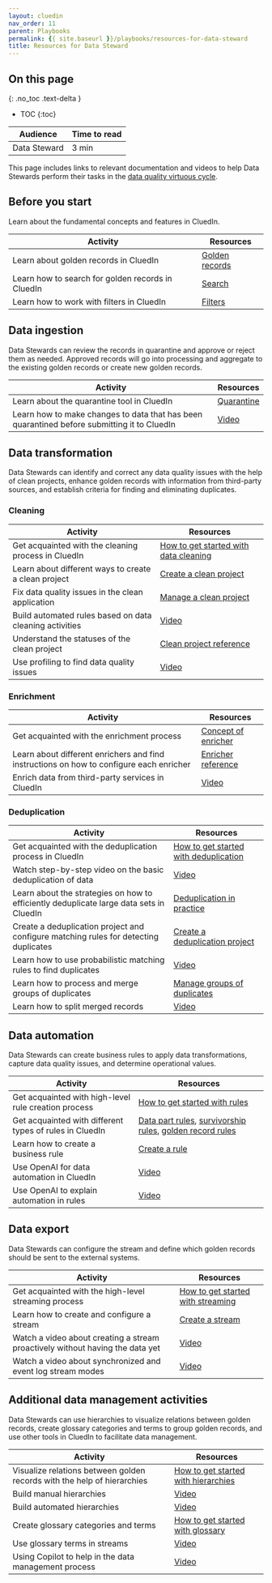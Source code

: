 ```yaml
---
layout: cluedin
nav_order: 11
parent: Playbooks
permalink: {{ site.baseurl }}/playbooks/resources-for-data-steward
title: Resources for Data Steward
---
```

## On this page
{: .no_toc .text-delta }
- TOC
{:toc}

| Audience | Time to read |
|--|--|
| Data Steward | 3 min |

This page includes links to relevant documentation and videos to help Data Stewards perform their tasks in the [data quality virtuous cycle](/playbooks/start-your-cluedin-project#data-journey).

## Before you start

Learn about the fundamental concepts and features in CluedIn.

| Activity | Resources |
|--|--|
| Learn about golden records in CluedIn | [Golden records](/key-terms-and-features/golden-records) |
| Learn how to search for golden records in CluedIn | [Search](/key-terms-and-features/search) |
| Learn how to work with filters in CluedIn | [Filters](/key-terms-and-features/filters) |

## Data ingestion

Data Stewards can review the records in quarantine and approve or reject them as needed. Approved records will go into processing and aggregate to the existing golden records or create new golden records.

| Activity | Resources |
|--|--|
| Learn about the quarantine tool in CluedIn| [Quarantine](/integration/additional-operations-on-records/quarantine) |
| Learn how to make changes to data that has been quarantined before submitting it to CluedIn | [Video](https://vimeo.com/manage/videos/818029549) |

## Data transformation

Data Stewards can identify and correct any data quality issues with the help of clean projects, enhance golden records with information from third-party sources, and establish criteria for finding and eliminating duplicates.

### Cleaning

| Activity | Resources |
|--|--|
| Get acquainted with the cleaning process in CluedIn | [How to get started with data cleaning](/getting-started/manual-data-cleaning) |
| Learn about different ways to create a clean project | [Create a clean project](/preparation/clean/create-clean-project) |
| Fix data quality issues in the clean application | [Manage a clean project](/preparation/clean/manage-clean-project) |
| Build automated rules based on data cleaning activities | [Video](https://vimeo.com/manage/videos/818226739) |
| Understand the statuses of the clean project | [Clean project reference](/preparation/clean/clean-reference) |
| Use profiling to find data quality issues | [Video](https://vimeo.com/manage/videos/915819936) |

### Enrichment

| Activity | Resources |
|--|--|
| Get acquainted with the enrichment process | [Concept of enricher](/preparation/enricher/concept-of-enricher) |
| Learn about different enrichers and find instructions on how to configure each enricher | [Enricher reference](/preparation/enricher/enricher-reference) |
| Enrich data from third-party services in CluedIn | [Video](https://vimeo.com/manage/videos/818212859) |

### Deduplication

| Activity | Resources |
|--|--|
| Get acquainted with the deduplication process in CluedIn | [How to get started with deduplication](/getting-started/data-deduplication) |
| Watch step-by-step video on the basic deduplication of data | [Video](https://vimeo.com/manage/videos/818181700) |
| Learn about the strategies on how to efficiently deduplicate large data sets in CluedIn | [Deduplication in practice](/management/deduplication/deduplication-in-practice) |
| Create a deduplication project and configure matching rules for detecting duplicates | [Create a deduplication project](/management/deduplication/create-a-deduplication-project) |
| Learn how to use probabilistic matching rules to find duplicates | [Video](https://vimeo.com/manage/videos/818195428) |
| Learn how to process and merge groups of duplicates | [Manage groups of duplicates](/management/deduplication/manage-groups-of-duplicates) |
| Learn how to split merged records | [Video](https://vimeo.com/manage/videos/818196287) |

## Data automation

Data Stewards can create business rules to apply data transformations, capture data quality issues, and determine operational values.

| Activity | Resources |
|--|--|
| Get acquainted with high-level rule creation process | [How to get started with rules](/getting-started/rule-builder) |
| Get acquainted with different types of rules in CluedIn | [Data part rules](/management/rules/rule-types#data-parts-rules), [survivorship rules](/management/rules/rule-types#survivorship-rules), [golden record rules](/management/rules/rule-types#golden-record-rules) |
| Learn how to create a business rule | [Create a rule](/management/rules/create-rule) |
| Use OpenAI for data automation in CluedIn | [Video](https://vimeo.com/manage/videos/811556560) |
| Use OpenAI to explain automation in rules | [Video](https://vimeo.com/manage/videos/811562503) |

## Data export

Data Stewards can configure the stream and define which golden records should be sent to the external systems.

| Activity | Resources |
|--|--|
| Get acquainted with the high-level streaming process | [How to get started with streaming](/getting-started/data-streaming) |
| Learn how to create and configure a stream | [Create a stream](/consume/streams/create-a-stream) |
| Watch a video about creating a stream proactively without having the data yet | [Video](https://vimeo.com/manage/videos/818559305) |
| Watch a video about synchronized and event log stream modes | [Video](https://vimeo.com/manage/videos/818044917) |

## Additional data management activities

Data Stewards can use hierarchies to visualize relations between golden records, create glossary categories and terms to group golden records, and use other tools in CluedIn to facilitate data management.

| Activity | Resources |
|--|--|
| Visualize relations between golden records with the help of hierarchies | [How to get started with hierarchies](/getting-started/hierarchy-builder) |
| Build manual hierarchies | [Video](https://vimeo.com/manage/videos/818043927) |
| Build automated hierarchies | [Video](https://vimeo.com/manage/videos/818032837) |
| Create glossary categories and terms | [How to get started with glossary](/getting-started/glossary) |
| Use glossary terms in streams | [Video](https://vimeo.com/manage/videos/818045893) |
| Using Copilot to help in the data management process | [Video](https://vimeo.com/manage/videos/915817750) |